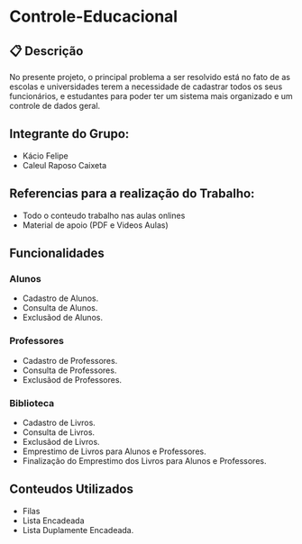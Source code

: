 # Controle-Educacional

## 📋 Descrição
No presente projeto, o principal problema a ser resolvido está no fato de as escolas e universidades terem a necessidade de cadastrar todos os seus funcionários, e estudantes para poder ter um sistema mais organizado e um controle de dados geral.

## Integrante do Grupo:
- Kácio Felipe
- Caleul Raposo Caixeta

## Referencias para a realização do Trabalho:
- Todo o conteudo trabalho nas aulas onlines
-  Material de apoio (PDF e Videos Aulas)

## Funcionalidades

### Alunos
- Cadastro de Alunos.
- Consulta de Alunos.
- Exclusãod de Alunos.

### Professores
- Cadastro de Professores.
- Consulta de Professores.
- Exclusãod de Professores.

### Biblioteca
- Cadastro de Livros.
- Consulta de Livros.
- Exclusãod de Livros.
- Emprestimo de Livros para Alunos e Professores.
- Finalização do Emprestimo dos Livros para Alunos e Professores.

## Conteudos Utilizados
- Filas
- Lista Encadeada
- Lista Duplamente Encadeada.



 



